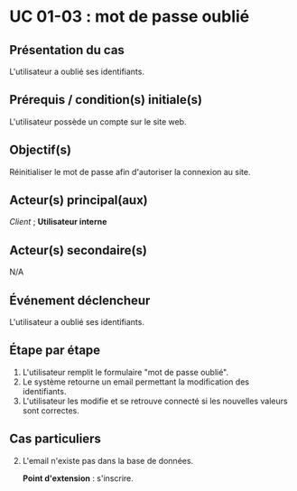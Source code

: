 # UC 01-03 : mot de passe oublié

## Présentation du cas

L'utilisateur a oublié ses identifiants.

## Prérequis / condition(s) initiale(s)

L'utilisateur possède un compte sur le site web.

## Objectif(s)

Réinitialiser le mot de passe afin d'autoriser la connexion au site.

## Acteur(s) principal(aux)

*Client* ; **Utilisateur interne**

## Acteur(s) secondaire(s)

N/A

## Événement déclencheur

L'utilisateur a oublié ses identifiants.

## Étape par étape

1. L'utilisateur remplit le formulaire "mot de passe oublié".
2. Le système retourne un email permettant la modification des identifiants.
3. L'utilisateur les modifie et se retrouve connecté si les nouvelles valeurs sont correctes.

## Cas particuliers

2. L'email n'existe pas dans la base de données.

   __Point d'extension__ : s'inscrire.
